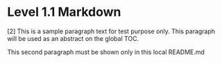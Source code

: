 # Level 1.1 Markdown

[2] This is a sample paragraph text for test purpose only. This paragraph will be used as an abstract on the global TOC.

This second paragraph must be shown only in this local README.md